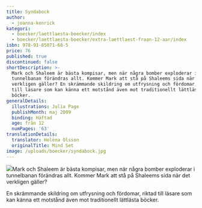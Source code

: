 ```yaml
---
title: Syndabock
author:
  - joanna-kenrick
kategori:
  - boecker/laettlaesta-boecker/index
  - boecker/laettlaesta-boecker/extra-laettlaest-fraan-12-aar/index
isbn: 978-91-85071-68-5
price: 76
published: true
discontinued: false
shortDescription: >-
  Mark och Shaleem är bästa kompisar, men när några bomber exploderar i
  tunnelbanan förändras allt. Kommer Mark att stå på Shaleems sida när det
  verkligen gäller? En skrämmande skildring om utfrysning och fördomar, riktad
  till läsare som kan känna ett motstånd även mot traditionellt lättlästa
  böcker.
generalDetails:
  illustrations: Julia Page
  publishMonth: maj 2009
  binding: Häftad
  age: från 12
  numPages: '63'
translationDetails:
  translator: Helena Olsson
  originalTitle: Mind Set
image: /uploads/boecker/syndabock.jpg
---
```

![](/uploads/images/extra-ll.gif)Mark och Shaleem är bästa kompisar, men när några bomber exploderar i tunnelbanan förändras allt. Kommer Mark att stå på Shaleems sida när det verkligen gäller?

En skrämmande skildring om utfrysning och fördomar, riktad till läsare som kan känna ett motstånd även mot traditionellt lättlästa böcker.
